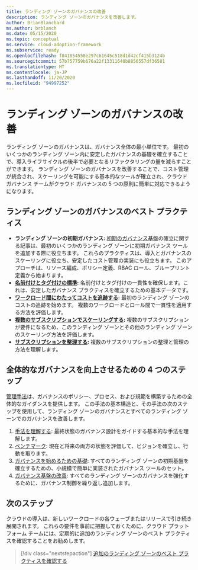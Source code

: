 ```yaml
---
title: ランディング ゾーンのガバナンスの改善
description: ランディング ゾーンのガバナンスを改善します。
author: BrianBlanchard
ms.author: brblanch
ms.date: 05/15/2020
ms.topic: conceptual
ms.service: cloud-adoption-framework
ms.subservice: ready
ms.openlocfilehash: f841854558e297c61645c518d1d42cf415b3124b
ms.sourcegitcommit: 57b757759b676a22f13311640b8856557df36581
ms.translationtype: HT
ms.contentlocale: ja-JP
ms.lasthandoff: 11/20/2020
ms.locfileid: "94997252"
---
```

# <a name="improve-landing-zone-governance"></a>ランディング ゾーンのガバナンスの改善

ランディング ゾーンのガバナンスは、ガバナンス全体の最小単位です。 最初のいくつかのランディング ゾーン内に安定したガバナンスの基礎を確立することで、導入ライフサイクルの後半で必要となるリファクタリングの量を減らすことができます。 ランディング ゾーンのガバナンスを改善することで、コスト管理が統合され、スケーリングを可能にする基本的なツールが確立され、クラウド ガバナンス チームがクラウド ガバナンスの 5 つの原則に簡単に対応できるようになります。

## <a name="landing-zone-governance-best-practices"></a>ランディング ゾーンのガバナンスのベスト プラクティス

- **ランディング ゾーンの初期ガバナンス:** [初期のガバナンス基盤](../../govern/guides/complex/index.md)の確立に関する記事は、最初のいくつかのランディング ゾーンに初期ガバナンス ツールを追加する際に役立ちます。 これらのプラクティスは、導入とガバナンスのスケーリングに役立ち、安定したコスト管理の実装にも役立ちます。 このアプローチは、リソース編成、ポリシー定義、RBAC ロール、ブループリント定義から始まります。
- **[名前付けとタグ付けの標準](../azure-best-practices/naming-and-tagging.md):** 名前付けとタグ付けの一貫性を確保します。これは、安定したガバナンス プラクティスを確立するための基本データです。
- **[ワークロード間にわたってコストを追跡する](../azure-best-practices/track-costs.md):** 最初のランディング ゾーンのコストの追跡を始めます。 複数のワークロードとロール間で一貫性を適用する方法を評価します。
- **[複数のサブスクリプションでスケーリングする](../azure-best-practices/scale-subscriptions.md):** 複数のサブスクリプションが要件になるため、このランディング ゾーンとその他のランディング ゾーンのスケーリング方法を評価します。
- **[サブスクリプションを整理する](../azure-best-practices/organize-subscriptions.md):** 複数のサブスクリプションの整理と管理の方法を理解します。

## <a name="four-steps-to-improve-overall-governance"></a>全体的なガバナンスを向上させるための 4 つのステップ

[管理手法](../../govern/index.md)は、ガバナンスのポリシー、プロセス、および規範を構築するための全体的なガイダンスを提供します。 この手法の基本構造と、その手法の次のステップを使用して、ランディング ゾーンのガバナンスとすべてのランディング ゾーンでのガバナンスを改善します。

1. [手法を理解する](../../govern/methodology.md): 最終状態のガバナンス設計をガイドする基本的な手法を理解します。
2. [ベンチマーク](../../govern/benchmark.md): 現在と将来の両方の状態を評価して、ビジョンを確立し、行動を取ります。
3. [ガバナンスを始めるための基礎](../../govern/initial-foundation.md): すべてのランディング ゾーンの初期基盤を確立するための、小規模で簡単に実装されたガバナンス ツールのセット。
4. [ガバナンス基盤の改善](../../govern/foundation-improvements.md): すべてのランディング ゾーンのガバナンスを強化するために、ガバナンス制御を繰り返し追加します。

## <a name="next-steps"></a>次のステップ

クラウドの導入は、新しいワークロードの各ウェーブまたはリリースで引き続き展開されます。 これらの要件を事前に把握しておくために、クラウド プラットフォーム チームには、定期的に追加のランディング ゾーンのベスト プラクティスを確認することをお勧めします。

> [!div class="nextstepaction"]
> [追加のランディング ゾーンのベスト プラクティスを確認する](../azure-best-practices/index.md)
